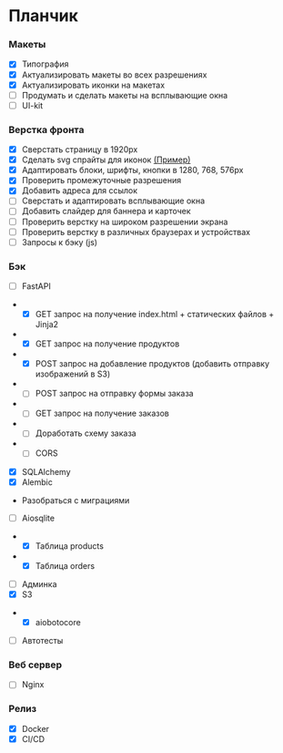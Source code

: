 # Планчик
### Макеты
- [x] Типография
- [x] Актуализировать макеты во всех разрешениях
- [x] Актуализировать иконки на макетах
- [ ] Продумать и сделать макеты на всплывающие окна
- [ ] UI-kit
### Верстка фронта
- [x] Сверстать страницу в 1920px
- [x] Сделать svg спрайты для иконок [(Пример)](https://doka.guide/html/svg-sprite/)
- [x] Адаптировать блоки, шрифты, кнопки в 1280, 768, 576px
- [x] Проверить промежуточные разрешения
- [x] Добавить адреса для ссылок
- [ ] Сверстать и адаптировать всплывающие окна
- [ ] Добавить слайдер для баннера и карточек
- [ ] Проверить верстку на широком разрешении экрана
- [ ] Проверить верстку в различных браузерах и устройствах
- [ ] Запросы к бэку (js)
### Бэк
- [ ] FastAPI
- - [x] GET запрос на получение index.html + статических файлов + Jinja2
- - [x] GET запрос на получение продуктов
- - [x] POST запрос на добавление продуктов (добавить отправку изображений в S3)
- - [ ] POST запрос на отправку формы заказа
- - [ ] GET запрос на получение заказов
- - [ ] Доработать схему заказа
- - [ ] CORS
- [x] SQLAlchemy
- [x] Alembic
- Разобраться с миграциями
- [ ] Aiosqlite
- - [x] Таблица products
- - [x] Таблица orders
- [ ] Админка
- [x] S3
- - [x] aiobotocore
- [ ] Автотесты
### Веб сервер
- [ ] Nginx
### Релиз
- [x] Docker
- [x] CI/CD